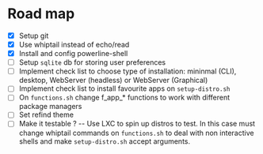 # Road map

* [x] Setup git
* [x] Use whiptail instead of echo/read
* [x] Install and config powerline-shell 
* [ ] Setup `sqlite` db for storing user preferences
* [ ] Implement check list to choose type of installation: mininmal (CLI), desktop, WebServer (headless) or WebServer (Graphical)
* [ ] Implement check list to install favourite apps on `setup-distro.sh`
* [ ] On `functions.sh` change f_app_* functions to work with different package managers
* [ ] Set refind theme
* [ ] Make it testable ? -- Use LXC to spin up distros to test. In this case must change whiptail commands on `functions.sh` to deal with non interactive shells and make `setup-distro.sh` accept arguments.